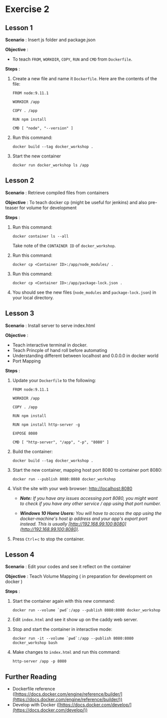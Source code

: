 # Exercise 2

## Lesson 1

**Scenario** : Insert js folder and package.json

**Objective** :

* To teach `FROM`, `WORKDIR`, `COPY`, `RUN` and `CMD` from `Dockerfile`.

**Steps** :

1. Create a new file and name it `Dockerfile`. Here are the contents of the file:

	```
	FROM node:9.11.1

	WORKDIR /app

	COPY . /app

	RUN npm install

	CMD [ "node", "--version" ]

	```

2. Run this command:

	```
	docker build --tag docker_workshop .
	```

3. Start the new container

	```
	docker run docker_workshop ls /app
	```

## Lesson 2

**Scenario** : Retrieve compiled files from containers

**Objective** : To teach docker cp (might be useful for jenkins) and also pre-teaser for volume for development

**Steps** :

1. Run this command:

	```
	docker container ls --all
	```

	Take note of the `CONTAINER ID` of `docker_workshop`.

2. Run this command:

	```
	docker cp <Container ID>:/app/node_modules/ .
	```

3. Run this command:

	```
	docker cp <Container ID>:/app/package-lock.json .
	```

4. You should see the new files (`node_modules` and `package-lock.json`) in your local directory.

## Lesson 3

**Scenario** : Install server to serve index.html

**Objective** :

* Teach interactive terminal in docker.
* Teach Princple of hand roll before automating
* Understanding different between localhost and 0.0.0.0 in docker world
* Port Mapping

**Steps** :

1. Update your `Dockerfile` to the following:

	```
	FROM node:9.11.1

	WORKDIR /app

	COPY . /app

	RUN npm install

	RUN npm install http-server -g

	EXPOSE 8080

	CMD [ "http-server", "/app", "-p", "8080" ]
	```

2. Build the container:

	```
	docker build --tag docker_workshop .
	```

3. Start the new container, mapping host port 8080 to container port 8080:

	```
	docker run --publish 8080:8080 docker_workshop
	```

4. Visit the site with your web browser: [http://localhost:8080](http://localhost:8080)

	* *__Note:__ If you have any issues accessing port 8080, you might want to check if you have any other service / app using that port number.*

	* *__Windows 10 Home Users:__ You will have to access the app using the docker-machine's host ip address and your app's export port instead. This is usually [http://192.168.99.100:8080](http://192.168.99.100:8080).*

5. Press `Ctrl`+`c` to stop the container.

## Lesson 4

**Scenario** : Edit your codes and see it reflect on the container

**Objective** : Teach Volume Mapping ( in preparation for development on docker )

**Steps** :

1. Start the container again with this new command:

	```
	docker run --volume `pwd`:/app --publish 8080:8080 docker_workshop
	```

2. Edit `index.html` and see it show up on the caddy web server.

3. Stop and start the container in interactive mode:

	```
	docker run -it --volume `pwd`:/app --publish 8080:8080 docker_workshop bash
	```

4. Make changes to `index.html` and run this command:

	```
	http-server /app -p 8080
	```

## Further Reading

- Dockerfile reference ([https://docs.docker.com/engine/reference/builder/](https://docs.docker.com/engine/reference/builder/))
- Develop with Docker ([https://docs.docker.com/develop/](https://docs.docker.com/develop/))

